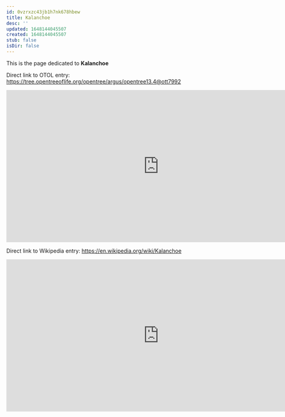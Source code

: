 ```yaml
---
id: 0vzrxzc43jb1h7nk678hbew
title: Kalanchoe
desc: ''
updated: 1648144045507
created: 1648144045507
stub: false
isDir: false
---
```

This is the page dedicated to **Kalanchoe**


Direct link to OTOL entry: https://tree.opentreeoflife.org/opentree/argus/opentree13.4@ott7992



<html>
    <body>
    <iframe src="https://tree.opentreeoflife.org/opentree/argus/opentree13.4@ott7992"
    width="800" height="400" frameborder="0" allowfullscreen> </iframe>
    </body>
</html>
    


Direct link to Wikipedia entry: https://en.wikipedia.org/wiki/Kalanchoe



<html>
    <body>
    <iframe src="https://en.wikipedia.org/wiki/Kalanchoe"
    width="800" height="400" frameborder="0" allowfullscreen> </iframe>
    </body>
</html>
    
